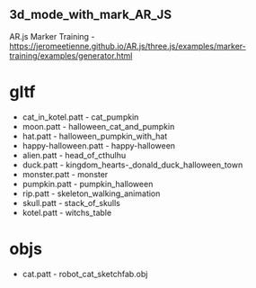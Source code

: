 ## 3d_mode_with_mark_AR_JS
AR.js Marker Training - https://jeromeetienne.github.io/AR.js/three.js/examples/marker-training/examples/generator.html

# gltf
- cat_in_kotel.patt - cat_pumpkin
- moon.patt - halloween_cat_and_pumpkin
- hat.patt - halloween_pumpkin_with_hat
- happy-halloween.patt - happy-halloween
- alien.patt - head_of_cthulhu
- duck.patt - kingdom_hearts-_donald_duck_halloween_town
- monster.patt - monster
- pumpkin.patt - pumpkin_halloween
- rip.patt - skeleton_walking_animation
- skull.patt - stack_of_skulls
- kotel.patt - witchs_table

# objs
- cat.patt - robot_cat_sketchfab.obj